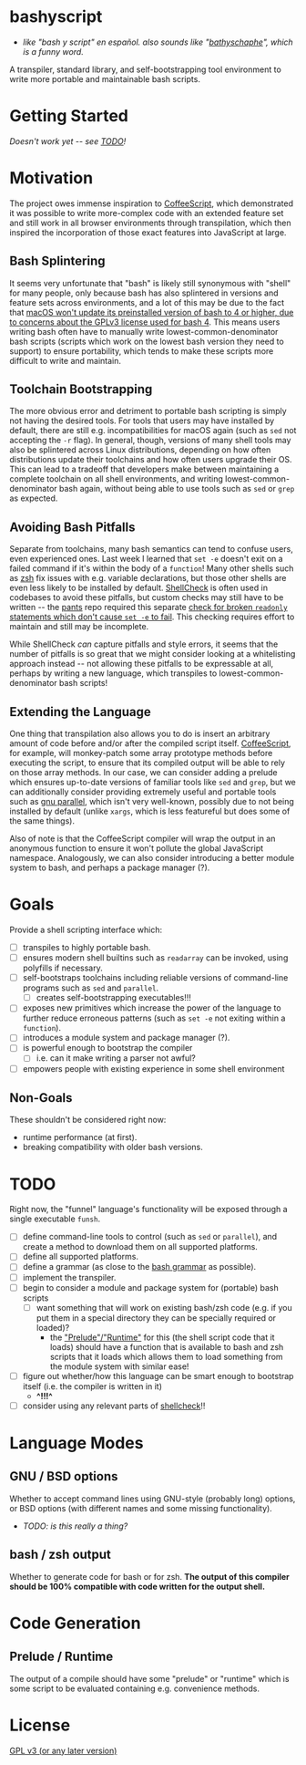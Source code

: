 bashyscript
===========

- *like "bash y script" en español. also sounds like "[bathyschaphe](https://en.wikipedia.org/wiki/Bathyscaphe)", which is a funny word.*

A transpiler, standard library, and self-bootstrapping tool environment to write more portable and maintainable bash scripts.

# Getting Started

*Doesn't work yet -- see [TODO](#TODO)!*

# Motivation

The project owes immense inspiration to [CoffeeScript](https://coffeescript.org), which demonstrated it was possible to write more-complex code with an extended feature set and still work in all browser environments through transpilation, which then inspired the incorporation of those exact features into JavaScript at large.

## Bash Splintering

It seems very unfortunate that "bash" is likely still synonymous with "shell" for many people, only because bash has also splintered in versions and feature sets across environments, and a lot of this may be due to the fact that [macOS won't update its preinstalled version of bash to 4 or higher, due to concerns about the GPLv3 license used for bash 4](https://apple.stackexchange.com/a/197172). This means users writing bash often have to manually write lowest-common-denominator bash scripts (scripts which work on the lowest bash version they need to support) to ensure portability, which tends to make these scripts more difficult to write and maintain.

## Toolchain Bootstrapping

The more obvious error and detriment to portable bash scripting is simply not having the desired tools. For tools that users may have installed by default, there are still e.g. incompatibilities for macOS again (such as `sed` not accepting the `-r` flag). In general, though, versions of many shell tools may also be splintered across Linux distributions, depending on how often distributions update their toolchains and how often users upgrade their OS. This can lead to a tradeoff that developers make between maintaining a complete toolchain on all shell environments, and writing lowest-common-denominator bash again, without being able to use tools such as `sed` or `grep` as expected.

## Avoiding Bash Pitfalls

Separate from toolchains, many bash semantics can tend to confuse users, even experienced ones. Last week I learned that `set -e` doesn't exit on a failed command if it's within the body of a `function`! Many other shells such as [zsh](https://zsh.sourceforge.net) fix issues with e.g. variable declarations, but those other shells are even less likely to be installed by default. [ShellCheck](https://www.shellcheck.net) is often used in codebases to avoid these pitfalls, but custom checks may still have to be written -- the [pants](https://pantsbuild.org) repo required this separate [check for broken `readonly` statements which don't cause `set -e` to fail](https://github.com/pantsbuild/pants/blob/4a19087e42ff05608a997b3b5f372420eaaeeb33/build-support/bin/check_shell.sh#L2). This checking requires effort to maintain and still may be incomplete.

While ShellCheck *can* capture pitfalls and style errors, it seems that the number of pitfalls is so great that we might consider looking at a whitelisting approach instead -- not allowing these pitfalls to be expressable at all, perhaps by writing a new language, which transpiles to lowest-common-denominator bash scripts!

## Extending the Language

One thing that transpilation also allows you to do is insert an arbitrary amount of code before and/or after the compiled script itself. [CoffeeScript](https://coffeescript.org), for example, will monkey-patch some array prototype methods before executing the script, to ensure that its compiled output will be able to rely on those array methods. In our case, we can consider adding a prelude which ensures up-to-date versions of familiar tools like `sed` and `grep`, but we can additionally consider providing extremely useful and portable tools such as [gnu parallel](https://www.gnu.org/software/parallel), which isn't very well-known, possibly due to not being installed by default (unlike `xargs`, which is less featureful but does some of the same things).

Also of note is that the CoffeeScript compiler will wrap the output in an anonymous function to ensure it won't pollute the global JavaScript namespace. Analogously, we can also consider introducing a better module system to bash, and perhaps a package manager (?).

# Goals
Provide a shell scripting interface which:
- [ ] transpiles to highly portable bash.
- [ ] ensures modern shell builtins such as `readarray` can be invoked, using polyfills if necessary.
- [ ] self-bootstraps toolchains including reliable versions of command-line programs such as `sed` and `parallel`.
  - [ ] creates self-bootstrapping executables!!!
- [ ] exposes new primitives which increase the power of the language to further reduce erroneous patterns (such as `set -e` not exiting within a `function`).
- [ ] introduces a module system and package manager (?).
- [ ] is powerful enough to bootstrap the compiler
  - [ ] i.e. can it make writing a parser not awful?
- [ ] empowers people with existing experience in some shell environment

## Non-Goals
These shouldn't be considered right now:
- runtime performance (at first).
- breaking compatibility with older bash versions.

# TODO
Right now, the "funnel" language's functionality will be exposed through a single executable `funsh`.
- [ ] define command-line tools to control (such as `sed` or `parallel`), and create a method to download them on all supported platforms.
- [ ] define all supported platforms.
- [ ] define a grammar (as close to the [bash grammar](http://pubs.opengroup.org/onlinepubs/9699919799/utilities/V3_chap02.html) as possible).
- [ ] implement the transpiler.
- [ ] begin to consider a module and package system for (portable) bash scripts
  - [ ] want something that will work on existing bash/zsh code (e.g. if you put them in a special
    directory they can be specially required or loaded)?
    - the ["Prelude"/"Runtime"](#prelude--runtime) for this (the shell script code that it loads)
      should have a function that is available to bash and zsh scripts that it loads which allows
      them to load something from the module system with similar ease!
- [ ] figure out whether/how this language can be smart enough to bootstrap itself (i.e. the compiler is
  written in it)
  - **^!!!^**
- [ ] consider using any relevant parts of [shellcheck](https://github.com/koalaman/shellcheck)!!

# Language Modes
## GNU / BSD options
Whether to accept command lines using GNU-style (probably long) options, or BSD options (with
different names and some missing functionality).
- *TODO: is this really a thing?*
## bash / zsh output
Whether to generate code for bash or for zsh. **The output of this compiler should be 100%
compatible with code written for the output shell.**

# Code Generation
## Prelude / Runtime
The output of a compile should have some "prelude" or "runtime" which is some script to be evaluated
containing e.g. convenience methods.

# License
[GPL v3 (or any later version)](./LICENSE)
